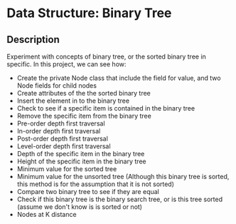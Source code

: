 # Data Structure: Binary Tree

## Description
Experiment with concepts of binary tree, or the sorted binary tree in specific. In this project, we can see how:
* Create the private Node class that include the field for value, and two Node fields for child nodes
* Create attributes of the the sorted binary tree
* Insert the element in to the binary tree
* Check to see if a specific item is contained in the binary tree
* Remove the specific item from the binary tree
* Pre-order depth first traversal
* In-order depth first traversal
* Post-order depth first traversal
* Level-order depth first traversal
* Depth of the specific item in the binary tree
* Height of the specific item in the binary tree
* Minimum value for the sorted tree
* Minimum value for the unsorted tree (Although this binary tree is sorted, this method is for the assumption that it is not sorted)
* Compare two binary tree to see if they are equal
* Check if this binary tree is the binary search tree, or is this tree sorted (assume we don't know is is sorted or not)
* Nodes at K distance

